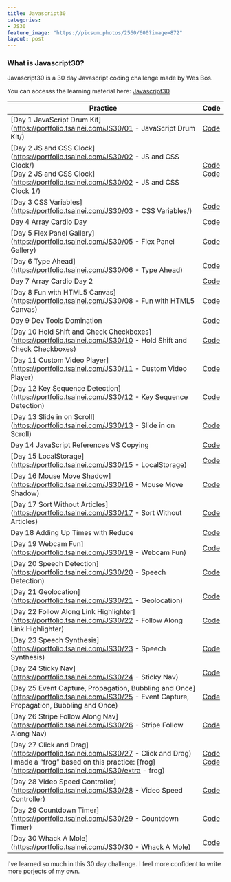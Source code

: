 ```yaml
---
title: Javascript30
categories:
- JS30
feature_image: "https://picsum.photos/2560/600?image=872"
layout: post
---
```


### What is Javascript30?

Javascript30 is a 30 day Javascript coding challenge made by Wes Bos.

You can accesss the learning material here: [Javascript30](https://javascript30.com/)

| **Practice**                                                                                                                                                                          | **Code**                                                                                                                                                                                           |
|------------------------------------------------------------------------------------------------------------------------------------------------------------------------------------|------------------------------------------------------------------------------------------------------------------------------------------------------------------------------------------------|
| [Day 1 JavaScript Drum Kit](https://portfolio.tsainei.com/JS30/01 - JavaScript Drum Kit/)                                                                                          | [Code](https://github.com/tsainei/portfolio/tree/main/JS30/01%20-%20JavaScript%20Drum%20Kit)                                                                                                   |
| [Day 2 JS and CSS Clock](https://portfolio.tsainei.com/JS30/02 - JS and CSS Clock/)<br>[Day 2 JS and CSS Clock](https://portfolio.tsainei.com/JS30/02 - JS and CSS Clock 1/)       | [Code](https://github.com/tsainei/portfolio/tree/main/JS30/02%20-%20JS%20and%20CSS%20Clock)<br>[Code](https://github.com/tsainei/portfolio/tree/main/JS30/02%20-%20JS%20and%20CSS%20Clock%201) |
| [Day 3 CSS Variables](https://portfolio.tsainei.com/JS30/03 - CSS Variables/)                                                                                                      | [Code](https://github.com/tsainei/portfolio/tree/main/JS30/03%20-%20CSS%20Variables)                                                                                                           |
| Day 4 Array Cardio Day                                                                                                                                                             | [Code](https://github.com/tsainei/portfolio/tree/main/JS30/04%20-%20Array%20Cardio%20Day%201)                                                                                                  |
| [Day 5 Flex Panel Gallery](https://portfolio.tsainei.com/JS30/05 - Flex Panel Gallery)                                                                                             | [Code](https://github.com/tsainei/portfolio/tree/main/JS30/05%20-%20Flex%20Panel%20Gallery)                                                                                                    |
| [Day 6 Type Ahead](https://portfolio.tsainei.com/JS30/06 - Type Ahead)                                                                                                             | [Code](https://github.com/tsainei/portfolio/tree/main/JS30/06%20-%20Type%20Ahead)                                                                                                              |
| Day 7 Array Cardio Day 2                                                                                                                                                           | [Code](https://github.com/tsainei/portfolio/tree/main/JS30/07%20-%20Array%20Cardio%20Day%202)                                                                                                  |
| [Day 8 Fun with HTML5 Canvas](https://portfolio.tsainei.com/JS30/08 - Fun with HTML5 Canvas)                                                                                       | [Code](https://github.com/tsainei/portfolio/tree/main/JS30/08%20-%20Fun%20with%20HTML5%20Canvas)                                                                                               |
| Day 9 Dev Tools Domination                                                                                                                                                         | [Code](https://github.com/tsainei/portfolio/tree/main/JS30/09%20-%20Dev%20Tools%20Domination)                                                                                                  |
| [Day 10 Hold Shift and Check Checkboxes](https://portfolio.tsainei.com/JS30/10 - Hold Shift and Check Checkboxes)                                                                  | [Code](https://github.com/tsainei/portfolio/tree/main/JS30/10%20-%20Hold%20Shift%20and%20Check%20Checkboxes)                                                                                   |
| [Day 11 Custom Video Player](https://portfolio.tsainei.com/JS30/11 - Custom Video Player)                                                                                          | [Code](https://github.com/tsainei/portfolio/tree/main/JS30/11%20-%20Custom%20Video%20Player)                                                                                                   |
| [Day 12 Key Sequence Detection](https://portfolio.tsainei.com/JS30/12 - Key Sequence Detection)                                                                                    | [Code](https://github.com/tsainei/portfolio/tree/main/JS30/12%20-%20Key%20Sequence%20Detection)                                                                                                |
| [Day 13 Slide in on Scroll](https://portfolio.tsainei.com/JS30/13 - Slide in on Scroll)                                                                                            | [Code](https://github.com/tsainei/portfolio/tree/main/JS30/13%20-%20Slide%20in%20on%20Scroll)                                                                                                  |
| Day 14 JavaScript References VS Copying                                                                                                                                            | [Code](https://github.com/tsainei/portfolio/tree/main/JS30/14%20-%20JavaScript%20References%20VS%20Copying)                                                                                    |
| [Day 15 LocalStorage](https://portfolio.tsainei.com/JS30/15 - LocalStorage)                                                                                                        | [Code](https://github.com/tsainei/portfolio/tree/main/JS30/15%20-%20LocalStorage)                                                                                                              |
| [Day 16 Mouse Move Shadow](https://portfolio.tsainei.com/JS30/16 - Mouse Move Shadow)                                                                                              | [Code](https://github.com/tsainei/portfolio/tree/main/JS30/16%20-%20Mouse%20Move%20Shadow)                                                                                                     |
| [Day 17 Sort Without Articles](https://portfolio.tsainei.com/JS30/17 - Sort Without Articles)                                                                                      | [Code](https://github.com/tsainei/portfolio/tree/main/JS30/17%20-%20Sort%20Without%20Articles)                                                                                                 |
| Day 18 Adding Up Times with Reduce                                                                                                                                                 | [Code](https://github.com/tsainei/portfolio/tree/main/JS30/18%20-%20Adding%20Up%20Times%20with%20Reduce)                                                                                       |
| [Day 19 Webcam Fun](https://portfolio.tsainei.com/JS30/19 - Webcam Fun)                                                                                                            | [Code](https://github.com/tsainei/portfolio/tree/main/JS30/19%20-%20Webcam%20Fun)                                                                                                              |
| [Day 20 Speech Detection](https://portfolio.tsainei.com/JS30/20 - Speech Detection)                                                                                                | [Code](https://github.com/tsainei/portfolio/tree/main/JS30/20%20-%20Speech%20Detection)                                                                                                        |
| [Day 21 Geolocation](https://portfolio.tsainei.com/JS30/21 - Geolocation)                                                                                                          | [Code](https://github.com/tsainei/portfolio/tree/main/JS30/21%20-%20Geolocation)                                                                                                               |
| [Day 22 Follow Along Link Highlighter](https://portfolio.tsainei.com/JS30/22 - Follow Along Link Highlighter)                                                                      | [Code](https://github.com/tsainei/portfolio/tree/main/JS30/22%20-%20Follow%20Along%20Link%20Highlighter)                                                                                       |
| [Day 23 Speech Synthesis](https://portfolio.tsainei.com/JS30/23 - Speech Synthesis)                                                                                                | [Code](https://github.com/tsainei/portfolio/tree/main/JS30/23%20-%20Speech%20Synthesis)                                                                                                        |
| [Day 24 Sticky Nav](https://portfolio.tsainei.com/JS30/24 - Sticky Nav)                                                                                                            | [Code](https://github.com/tsainei/portfolio/tree/main/JS30/24%20-%20Sticky%20Nav)                                                                                                              |
| [Day 25 Event Capture, Propagation, Bubbling and Once](https://portfolio.tsainei.com/JS30/25 - Event Capture, Propagation, Bubbling and Once)                                      | [Code](https://github.com/tsainei/portfolio/tree/main/JS30/25%20-%20Event%20Capture%2C%20Propagation%2C%20Bubbling%20and%20Once)                                                               |
| [Day 26 Stripe Follow Along Nav](https://portfolio.tsainei.com/JS30/26 - Stripe Follow Along Nav)                                                                                  | [Code](https://github.com/tsainei/portfolio/tree/main/JS30/26%20-%20Stripe%20Follow%20Along%20Nav)                                                                                             |
| [Day 27 Click and Drag](https://portfolio.tsainei.com/JS30/27 - Click and Drag)<br>I made a “frog” based on this practice: [frog](https://portfolio.tsainei.com/JS30/extra - frog) | [Code](https://github.com/tsainei/portfolio/tree/main/JS30/27%20-%20Click%20and%20Drag)<br>[Code](https://github.com/tsainei/portfolio/tree/main/JS30/extra%20-%20frog)                        |
| [Day 28 Video Speed Controller](https://portfolio.tsainei.com/JS30/28 - Video Speed Controller)                                                                                    | [Code](https://github.com/tsainei/portfolio/tree/main/JS30/28%20-%20Video%20Speed%20Controller)                                                                                                |
| [Day 29 Countdown Timer](https://portfolio.tsainei.com/JS30/29 - Countdown Timer)                                                                                                  | [Code](https://github.com/tsainei/portfolio/tree/main/JS30/29%20-%20Countdown%20Timer)                                                                                                         |
| [Day 30 Whack A Mole](https://portfolio.tsainei.com/JS30/30 - Whack A Mole)                                                                                                        | [Code](https://github.com/tsainei/portfolio/tree/main/JS30/30%20-%20Whack%20A%20Mole)                                                                                                          |

I've learned so much in this 30 day challenge. I feel more confident to write more porjects of my own.